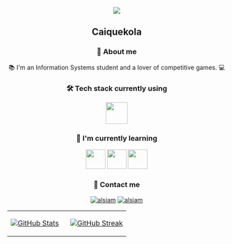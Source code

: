 <p align="center">
  <img src="https://capsule-render.vercel.app/api?type=waving&color=gradient&height=100&section=header"/>
</p>


<h2 align="center">Caiquekola</h2>

<h3 align="center">🤔 About me  </h3> 
<p align="center">📚 I'm an Information Systems student and a lover of competitive games. 💻</p>
      
<h3 align="center"> 🛠 Tech stack currently using</h3>

<p align="center"><code><a href="https://www.java.com/pt-BR/download/help/index.html" target="_blank"><img
height="50" src="https://www.vectorlogo.zone/logos/java/java-horizontal.svg"></a></code></p>

<h3 align="center"> 🌱 I'm currently learning</h3>
<p align="center">
<code><a href="https://angular.io/" target="_blank"><img height="45" src="https://upload.wikimedia.org/wikipedia/commons/thumb/c/cf/Angular_full_color_logo.svg/250px-Angular_full_color_logo.svg.png"></a></code>
<code><a href="https://developer.mozilla.org/pt-BR/docs/Web/JavaScript" target="_blank"><img height="45" src="https://upload.wikimedia.org/wikipedia/commons/thumb/9/99/Unofficial_JavaScript_logo_2.svg/1200px-Unofficial_JavaScript_logo_2.svg.png"></a></code>
<code><a href="https://aws.amazon.com/pt/what-is/sql/" target="_blank"><img height="45" src="https://pngimg.com/uploads/mysql/mysql_PNG11.png"></a></code>
</p>

<h3 align="center"> 💬 Contact me</h3>
<p align="center">
  <a href="https://br.linkedin.com/in/caique-augusto-braga"><img src="https://img.shields.io/badge/LinkedIn-0077B5?style=for-the-badge&logo=linkedin&logoColor=white" alt="alsiam"/></a>
  <a href="mailto:caiquekola@gmail.com"><img src="https://img.shields.io/badge/gmail-F14336?style=for-the-badge&logo=gmail&logoColor=white" alt="alsiam"/>
</p>


<table align="center" width="100%">
  <tr>
    <div>
  <td width = "50%">
    
    
      
![GitHub Stats](https://github-readme-stats.vercel.app/api?username=Caiquekola&theme=shadow_red&show_icons=true&icon_color=#C62828)
    
   
    
  </td>
   </div>
    <div>
  <td width = "50%">
   
[![GitHub Streak](https://streak-stats.demolab.com?user=Caiquekola&theme=shadow-red&hide_border=true&border_radius=4.4&locale=pt_BR&date_format=j%2Fn%5B%2FY%5D&exclude_days=Sun%2CSat)](https://git.io/streak-stats)
    
  </td>
 </div>
  </table>




  
  

  
  
